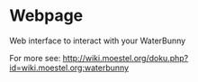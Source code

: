 Webpage
=======

Web interface to interact with your WaterBunny

For more see: http://wiki.moestel.org/doku.php?id=wiki.moestel.org:waterbunny
